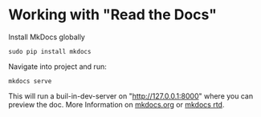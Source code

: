 # Working with "Read the Docs"

Install MkDocs globally
```
sudo pip install mkdocs
```
Navigate into project and run:
```
mkdocs serve
```

This will run a buil-in-dev-server on "http://127.0.0.1:8000" where you can preview the doc. More Information on [mkdocs.org](http://www.mkdocs.org/) or [mkdocs rtd](https://mkdocs.readthedocs.io/en/stable/).













